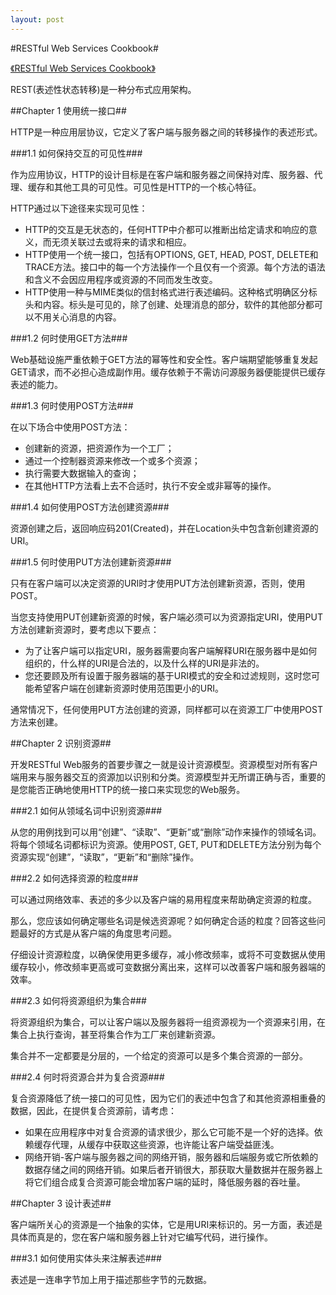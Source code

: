 ```yaml
---
layout: post
---
```


#RESTful Web Services Cookbook#

[《RESTful Web Services Cookbook》](http://www.infoq.com/cn/minibooks/restful-web-services-cookbook-cn?utm_source=infoq&utm_medium=related_content_link&utm_campaign=relatedContent_articles_clk)

REST(表述性状态转移)是一种分布式应用架构。

##Chapter 1 使用统一接口##

HTTP是一种应用层协议，它定义了客户端与服务器之间的转移操作的表述形式。

###1.1 如何保持交互的可见性###

作为应用协议，HTTP的设计目标是在客户端和服务器之间保持对库、服务器、代理、缓存和其他工具的可见性。可见性是HTTP的一个核心特征。

HTTP通过以下途径来实现可见性：

- HTTP的交互是无状态的，任何HTTP中介都可以推断出给定请求和响应的意义，而无须关联过去或将来的请求和相应。
- HTTP使用一个统一接口，包括有OPTIONS, GET, HEAD, POST, DELETE和TRACE方法。接口中的每一个方法操作一个且仅有一个资源。每个方法的语法和含义不会因应用程序或资源的不同而发生改变。
- HTTP使用一种与MIME类似的信封格式进行表述编码。这种格式明确区分标头和内容。标头是可见的，除了创建、处理消息的部分，软件的其他部分都可以不用关心消息的内容。

###1.2 何时使用GET方法###

Web基础设施严重依赖于GET方法的幂等性和安全性。客户端期望能够重复发起GET请求，而不必担心造成副作用。缓存依赖于不需访问源服务器便能提供已缓存表述的能力。

###1.3 何时使用POST方法###

在以下场合中使用POST方法：

- 创建新的资源，把资源作为一个工厂；
- 通过一个控制器资源来修改一个或多个资源；
- 执行需要大数据输入的查询；
- 在其他HTTP方法看上去不合适时，执行不安全或非幂等的操作。

###1.4 如何使用POST方法创建资源###

资源创建之后，返回响应码201(Created)，并在Location头中包含新创建资源的URI。

###1.5 何时使用PUT方法创建新资源###

只有在客户端可以决定资源的URI时才使用PUT方法创建新资源，否则，使用POST。

当您支持使用PUT创建新资源的时候，客户端必须可以为资源指定URI，使用PUT方法创建新资源时，要考虑以下要点：

- 为了让客户端可以指定URI，服务器需要向客户端解释URI在服务器中是如何组织的，什么样的URI是合法的，以及什么样的URI是非法的。
- 您还要顾及所有设置于服务器端的基于URI模式的安全和过滤规则，这时您可能希望客户端在创建新资源时使用范围更小的URI。

通常情况下，任何使用PUT方法创建的资源，同样都可以在资源工厂中使用POST方法来创建。

##Chapter 2 识别资源##

开发RESTful Web服务的首要步骤之一就是设计资源模型。资源模型对所有客户端用来与服务器交互的资源加以识别和分类。资源模型并无所谓正确与否，重要的是您能否正确地使用HTTP的统一接口来实现您的Web服务。

###2.1 如何从领域名词中识别资源###

从您的用例找到可以用“创建”、“读取”、“更新”或“删除”动作来操作的领域名词。将每个领域名词都标识为资源。使用POST, GET, PUT和DELETE方法分别为每个资源实现“创建”，“读取”，“更新”和“删除”操作。

###2.2 如何选择资源的粒度###

可以通过网络效率、表述的多少以及客户端的易用程度来帮助确定资源的粒度。

那么，您应该如何确定哪些名词是候选资源呢？如何确定合适的粒度？回答这些问题最好的方式是从客户端的角度思考问题。

仔细设计资源粒度，以确保使用更多缓存，减小修改频率，或将不可变数据从使用缓存较小，修改频率更高或可变数据分离出来，这样可以改善客户端和服务器端的效率。

###2.3 如何将资源组织为集合###

将资源组织为集合，可以让客户端以及服务器将一组资源视为一个资源来引用，在集合上执行查询，甚至将集合作为工厂来创建新资源。

集合并不一定都要是分层的，一个给定的资源可以是多个集合资源的一部分。

###2.4 何时将资源合并为复合资源###

复合资源降低了统一接口的可见性，因为它们的表述中包含了和其他资源相重叠的数据，因此，在提供复合资源前，请考虑：

- 如果在应用程序中对复合资源的请求很少，那么它可能不是一个好的选择。依赖缓存代理，从缓存中获取这些资源，也许能让客户端受益匪浅。
- 网络开销-客户端与服务器之间的网络开销，服务器和后端服务或它所依赖的数据存储之间的网络开销。如果后者开销很大，那获取大量数据并在服务器上将它们组合成复合资源可能会增加客户端的延时，降低服务器的吞吐量。

##Chapter 3 设计表述##

客户端所关心的资源是一个抽象的实体，它是用URI来标识的。另一方面，表述是具体而真是的，您在客户端和服务器上针对它编写代码，进行操作。

###3.1 如何使用实体头来注解表述###

表述是一连串字节加上用于描述那些字节的元数据。